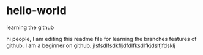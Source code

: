 # hello-world
learning the github

hi people,
I am editing this readme file for learning the branches features of github. 
I am a beginner on github.
jlsfsdlfsdkfljdfdlfksdlfkjdslfjfdsklj
